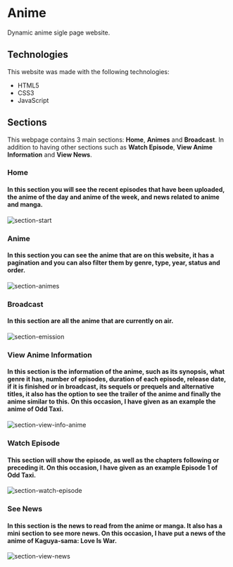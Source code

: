 # Anime
Dynamic anime sigle page website.

## Technologies
This website was made with the following technologies:
- HTML5
- CSS3
- JavaScript

## Sections
This webpage contains 3 main sections: **Home**, **Animes** and **Broadcast**. In addition to having other sections such as **Watch Episode**, **View Anime Information** and **View News**.

### Home
#### In this section you will see the recent episodes that have been uploaded, the anime of the day and anime of the week, and news related to anime and manga.
![section-start](https://encrypted-tbn2.gstatic.com/images?q=tbn:ANd9GcT74Rby3cOIG7R-ox_f4gZZKFojidcV7wF7VsnDplQvuMSSDoQy)

### Anime
#### In this section you can see the anime that are on this website, it has a pagination and you can also filter them by genre, type, year, status and order.
![section-animes](https://encrypted-tbn2.gstatic.com/images?q=tbn:ANd9GcT74Rby3cOIG7R-ox_f4gZZKFojidcV7wF7VsnDplQvuMSSDoQy)

### Broadcast
#### In this section are all the anime that are currently on air.
![section-emission](https://encrypted-tbn2.gstatic.com/images?q=tbn:ANd9GcT74Rby3cOIG7R-ox_f4gZZKFojidcV7wF7VsnDplQvuMSSDoQy)

### View Anime Information
#### In this section is the information of the anime, such as its synopsis, what genre it has, number of episodes, duration of each episode, release date, if it is finished or in broadcast, its sequels or prequels and alternative titles, it also has the option to see the trailer of the anime and finally the anime similar to this. On this occasion, I have given as an example the anime of Odd Taxi.
![section-view-info-anime](https://encrypted-tbn2.gstatic.com/images?q=tbn:ANd9GcT74Rby3cOIG7R-ox_f4gZZKFojidcV7wF7VsnDplQvuMSSDoQy)

### Watch Episode
#### This section will show the episode, as well as the chapters following or preceding it. On this occasion, I have given as an example Episode 1 of Odd Taxi.
![section-watch-episode](https://encrypted-tbn2.gstatic.com/images?q=tbn:ANd9GcT74Rby3cOIG7R-ox_f4gZZKFojidcV7wF7VsnDplQvuMSSDoQy)

### See News
#### In this section is the news to read from the anime or manga. It also has a mini section to see more news. On this occasion, I have put a news of the anime of Kaguya-sama: Love Is War.
![section-view-news](https://encrypted-tbn2.gstatic.com/images?q=tbn:ANd9GcT74Rby3cOIG7R-ox_f4gZZKFojidcV7wF7VsnDplQvuMSSDoQy)
